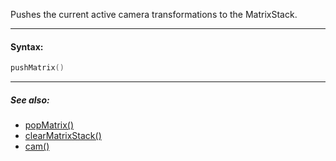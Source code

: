 Pushes the current active camera transformations to the MatrixStack.

---

#### Syntax:
```lua
pushMatrix()
```

---

##### See also:

* [popMatrix()](popMatrix.md)
* [clearMatrixStack()](clearMatrixStack.md)
* [cam()](cam.md)